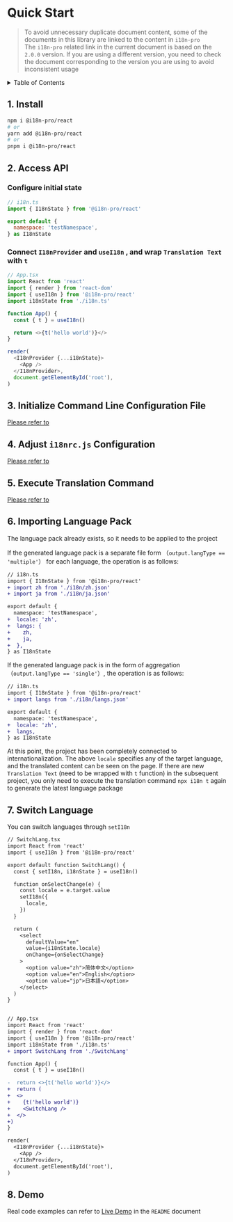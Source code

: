 
# Quick Start

>To avoid unnecessary duplicate document content, some of the documents in this library are linked to the content in  `i18n-pro` <br />The  `i18n-pro`  related link in the current document is based on the  `2.0.0`  version. If you are using a different version, you need to check the document corresponding to the version you are using to avoid inconsistent usage
<details >
  <summary>Table of Contents</summary>

  &emsp;&emsp;[1. Install](#1-install)<br/>
  &emsp;&emsp;[2. Access API](#2-access-api)<br/>
  &emsp;&emsp;&emsp;&emsp;[Configure initial state](#configure-initial-state)<br/>
  &emsp;&emsp;&emsp;&emsp;[Connect  `I18nProvider`  and  `useI18n` , and wrap  `Translation Text`  with  `t` ](#connect--i18nprovider--and--usei18n--and-wrap--translation-text--with--t)<br/>
  &emsp;&emsp;[3. Initialize Command Line Configuration File](#3-initialize-command-line-configuration-file)<br/>
  &emsp;&emsp;[4. Adjust  `i18nrc.js`  Configuration](#4-adjust--i18nrcjs--configuration)<br/>
  &emsp;&emsp;[5. Execute Translation Command](#5-execute-translation-command)<br/>
  &emsp;&emsp;[6. Importing Language Pack](#6-importing-language-pack)<br/>
  &emsp;&emsp;[7. Switch Language](#7-switch-language)<br/>
  &emsp;&emsp;[8. Demo](#8-demo)<br/>

</details>

## 1. Install

```bash
npm i @i18n-pro/react
# or
yarn add @i18n-pro/react
# or
pnpm i @i18n-pro/react
```

## 2. Access API

### Configure initial state

```js
// i18n.ts
import { I18nState } from '@i18n-pro/react'

export default {
  namespace: 'testNamespace',
} as I18nState
```

### Connect  `I18nProvider`  and  `useI18n` , and wrap  `Translation Text`  with  `t` 

```js
// App.tsx
import React from 'react'
import { render } from 'react-dom'
import { useI18n } from '@i18n-pro/react'
import i18nState from './i18n.ts'

function App() {
  const { t } = useI18n()

  return <>{t('hello world')}</>
}

render(
  <I18nProvider {...i18nState}>
    <App />
  </I18nProvider>,
  document.getElementById('root'),
)
```


## 3. Initialize Command Line Configuration File
[Please refer to](https://github.com/i18n-pro/core/blob/v2.0.0/docs/dist/USAGE.md#3-initialize-command-line-configuration-file)

## 4. Adjust  `i18nrc.js`  Configuration
[Please refer to](https://github.com/i18n-pro/core/blob/v2.0.0/docs/dist/USAGE.md#4-adjust--i18nrcjs--configuration)

## 5. Execute Translation Command
[Please refer to](https://github.com/i18n-pro/core/blob/v2.0.0/docs/dist/USAGE.md#5-execute-translation-command)

## 6. Importing Language Pack
The language pack already exists, so it needs to be applied to the project

If the generated language pack is a separate file form （`output.langType == 'multiple'`） for each language, the operation is as follows:
```diff
// i18n.ts
import { I18nState } from '@i18n-pro/react'
+ import zh from './i18n/zh.json'
+ import ja from './i18n/ja.json'

export default {
  namespace: 'testNamespace',
+  locale: 'zh',
+  langs: {
+    zh,
+    ja,
+  },
} as I18nState
```
If the generated language pack is in the form of aggregation （`output.langType == 'single'`）, the operation is as follows:
```diff
// i18n.ts
import { I18nState } from '@i18n-pro/react'
+ import langs from './i18n/langs.json'

export default {
  namespace: 'testNamespace',
+  locale: 'zh',
+  langs,
} as I18nState
```
At this point, the project has been completely connected to internationalization. The above  `locale`  specifies any of the target language, and the translated content can be seen on the page. If there are new  `Translation Text`  (need to be wrapped with  `t`  function) in the subsequent project, you only need to execute the translation command  `npx i18n t`  again to generate the latest language package

## 7. Switch Language
You can switch languages through  `setI18n` 
```diff
// SwitchLang.tsx
import React from 'react'
import { useI18n } from '@i18n-pro/react'

export default function SwitchLang() {
  const { setI18n, i18nState } = useI18n()

  function onSelectChange(e) {
    const locale = e.target.value
    setI18n({
      locale,
    })
  }

  return (
    <select
      defaultValue="en"
      value={i18nState.locale}
      onChange={onSelectChange}
    >
      <option value="zh">简体中文</option>
      <option value="en">English</option>
      <option value="jp">日本語</option>
    </select>
  )
}


// App.tsx
import React from 'react'
import { render } from 'react-dom'
import { useI18n } from '@i18n-pro/react'
import i18nState from './i18n.ts'
+ import SwitchLang from './SwitchLang'

function App() {
  const { t } = useI18n()

-  return <>{t('hello world')}</>
+  return (
+  <>
+    {t('hello world')}
+    <SwitchLang />
+  </>
+)
}

render(
  <I18nProvider {...i18nState}>
    <App />
  </I18nProvider>,
  document.getElementById('root'),
)
```


## 8. Demo
Real code examples can refer to  [Live Demo](https://github.com/i18n-pro/react/tree/v1.0.0#live-demo)  in the  `README`  document